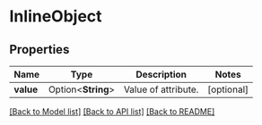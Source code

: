 # InlineObject

## Properties

Name | Type | Description | Notes
------------ | ------------- | ------------- | -------------
**value** | Option<**String**> | Value of attribute. | [optional]

[[Back to Model list]](../README.md#documentation-for-models) [[Back to API list]](../README.md#documentation-for-api-endpoints) [[Back to README]](../README.md)


